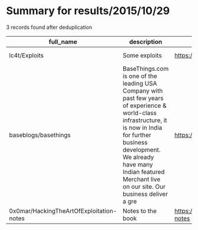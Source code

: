 
# Summary for results/2015/10/29
    
3 records found after deduplication

| full_name | description | html_url | matched_list | matched_count | pushed_at | size | stargazers_count | language | forks_count |
|------------------------------------------|------------------------------------------------------------------------------------------------------------------------------------------------------------------------------------------------------------------------------------------------------------------|-------------------------------------------------------------|----------------|-----------------|---------------------------|--------|--------------------|------------|---------------|
| lc4t/Exploits | Some exploits | https://github.com/lc4t/Exploits | ['exploit'] | 1 | 2015-10-29 16:31:48+00:00 | 128 | 0 | Python | 0 |
| baseblogs/basethings | BaseThings.com is one of the leading USA Company with past few years of experience & world-class infrastructure, it is now in India for further business development. We already have many Indian featured Merchant live on our site. Our business deliver a gre | https://github.com/baseblogs/basethings | ['exploit'] | 1 | 2015-10-29 09:02:47+00:00 | 0 | 0 | | 0 |
| 0x0mar/HackingTheArtOfExploitation-notes | Notes to the book | https://github.com/0x0mar/HackingTheArtOfExploitation-notes | ['exploit'] | 1 | 2015-10-29 19:50:28+00:00 | 720 | 12 | C | 13 |
